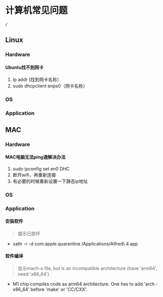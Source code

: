 计算机常见问题
===
```ActivityHistory
/
```
## Linux
### Hardware
####  Ubuntu找不到网卡
1. ip addr (找到网卡名称）
2. sudo dhcpclient enps0（网卡名称）
### OS
### Application

## MAC
### Hardware
#### MAC电脑无法ping通解决办法
1. sudo ipconfig set en0 DHC
2. 断开wifi，再重新连接
3. 有必要的时候重新设置一下静态ip地址
### OS
### Application
#### 安装软件
> 提示已损坏
- xattr -r -d com.apple.quarantine /Applications/Alfred\ 4.app

#### 软件编译
> 显示mach-o file, but is an incompatible architecture (have 'arm64', need 'x86_64')

- M1 chip compiles code as arm64 architecture. One has to add 'arch -x86_64' before 'make' or 'CC/CXX'.